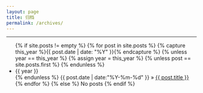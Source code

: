 ```yaml
---
layout: page
title: 归档
permalink: /archives/
---
```


***

<ul class="tags-box">
   {% if site.posts != empty %}
      {% for post in site.posts %}
         {% capture this_year %}{{ post.date | date: "%Y" }}{% endcapture %}
         {% unless year == this_year %}
            {% assign year = this_year %}
         {% unless post == site.posts.first %}
         {% endunless %}
            <li id="{{ year }}">{{ year }}</li>
         {% endunless %}
   <time datetime="{{ post.date | date:"%Y-%m-%d" }}">
      {{ post.date | date:"%Y-%m-%d" }}
   </time>
   &raquo; <a href="{{ site.baseurl }}{{ post.url }}">{{ post.title }}</a><br />
      {% endfor %}
   {% else %}
   <span>No posts</span>
   {% endif %}
</ul>
